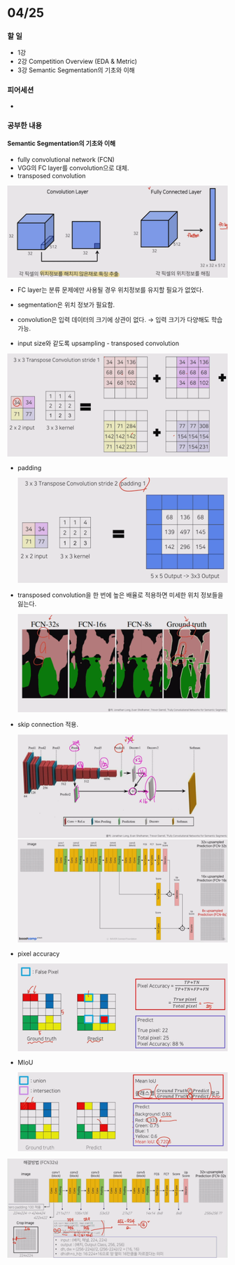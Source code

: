 # 04/25

### 할 일

* 1강
* 2강 Competition Overview (EDA & Metric)
* 3강 Semantic Segmentation의 기초와 이해



### 피어세션

* 




### 공부한 내용

#### Semantic Segmentation의 기초와 이해

* fully convolutional network (FCN)
* VGG의 FC layer를 convolution으로 대체.
* transposed convolution



<img src="0425.assets/image-20220425140755899.png" alt="image-20220425140755899" style="zoom:50%;" />

* FC layer는 분류 문제에만 사용될 경우 위치정보를 유지할 필요가 없었다.
* segmentation은 위치 정보가 필요함.
* convolution은 입력 데이터의 크기에 상관이 없다. → 입력 크기가 다양해도 학습 가능.



* input size와 같도록 upsampling - transposed convolution

<img src="0425.assets/image-20220425141637925.png" alt="image-20220425141637925" style="zoom:50%;" />

* padding

  <img src="0425.assets/image-20220425142403787.png" alt="image-20220425142403787" style="zoom:50%;" />

* transposed convolution을 한 번에 높은 배율로 적용하면 미세한 위치 정보들을 잃는다.

  <img src="0425.assets/image-20220425143404157.png" alt="image-20220425143404157" style="zoom:50%;" />

* skip connection 적용.

  <img src="0425.assets/image-20220425143458788.png" alt="image-20220425143458788" style="zoom:50%;" />

  <img src="0425.assets/image-20220425143954818.png" alt="image-20220425143954818" style="zoom:50%;" />



* pixel accuracy

  <img src="0425.assets/image-20220425144058944.png" alt="image-20220425144058944" style="zoom:50%;" />

* MIoU

  <img src="0425.assets/image-20220425144233170.png" alt="image-20220425144233170" style="zoom:50%;" />



<img src="0425.assets/image-20220425145643045.png" alt="image-20220425145643045" style="zoom:50%;" />